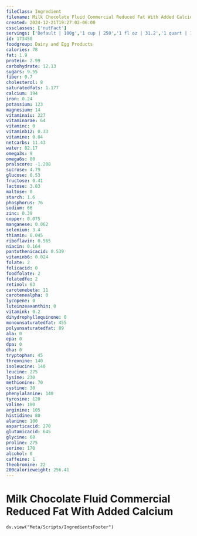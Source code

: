 ```yaml
---
fileClass: Ingredient
filename: Milk Chocolate Fluid Commercial Reduced Fat With Added Calcium
created: 2024-12-21T19:27:02-06:00
cssclasses: ['nutFact']
servings: ['Default | 100g','1 cup | 250','1 fl oz | 31.2','1 quart | 1000']
id: 173450
foodgroup: Dairy and Egg Products
calories: 78
fat: 1.9
protein: 2.99
carbohydrate: 12.13
sugars: 9.55
fiber: 0.7
cholesterol: 8
saturatedfats: 1.177
calcium: 194
iron: 0.24
potassium: 123
magnesium: 14
vitaminaiu: 227
vitaminarae: 64
vitaminc: 0
vitaminb12: 0.33
vitamine: 0.04
netcarbs: 11.43
water: 82.17
omega3s: 9
omega6s: 80
pralscore: -1.208
sucrose: 4.79
glucose: 0.53
fructose: 0.41
lactose: 3.83
maltose: 0
starch: 1.6
phosphorus: 76
sodium: 66
zinc: 0.39
copper: 0.075
manganese: 0.062
selenium: 3.4
thiamin: 0.045
riboflavin: 0.565
niacin: 0.164
pantothenicacid: 0.539
vitaminb6: 0.024
folate: 2
folicacid: 0
foodfolate: 2
folatedfe: 2
retinol: 63
carotenebeta: 11
carotenealpha: 0
lycopene: 0
luteinzeaxanthin: 0
vitamink: 0.2
dihydrophylloquinone: 0
monounsaturatedfat: 455
polyunsaturatedfat: 89
ala: 0
epa: 0
dpa: 0
dha: 0
tryptophan: 45
threonine: 140
isoleucine: 140
leucine: 275
lysine: 230
methionine: 70
cystine: 30
phenylalanine: 140
tyrosine: 120
valine: 180
arginine: 105
histidine: 80
alanine: 100
asparticacid: 270
glutamicacid: 645
glycine: 60
proline: 275
serine: 170
alcohol: 0
caffeine: 1
theobromine: 22
200calorieweight: 256.41
---
```


# Milk Chocolate Fluid Commercial Reduced Fat With Added Calcium

```dataviewjs
dv.view("Meta/Scripts/IngredientsFooter")
```